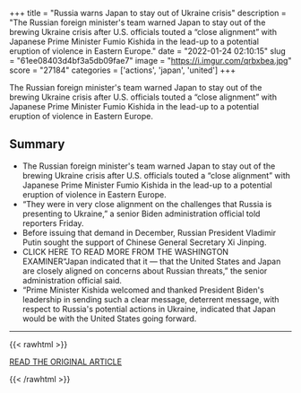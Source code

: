 +++
title = "Russia warns Japan to stay out of Ukraine crisis"
description = "The Russian foreign minister's team warned Japan to stay out of the brewing Ukraine crisis after U.S. officials touted a “close alignment” with Japanese Prime Minister Fumio Kishida in the lead-up to a potential eruption of violence in Eastern Europe."
date = "2022-01-24 02:10:15"
slug = "61ee08403d4bf3a5db09fae7"
image = "https://i.imgur.com/qrbxbea.jpg"
score = "27184"
categories = ['actions', 'japan', 'united']
+++

The Russian foreign minister's team warned Japan to stay out of the brewing Ukraine crisis after U.S. officials touted a “close alignment” with Japanese Prime Minister Fumio Kishida in the lead-up to a potential eruption of violence in Eastern Europe.

## Summary

- The Russian foreign minister's team warned Japan to stay out of the brewing Ukraine crisis after U.S. officials touted a “close alignment” with Japanese Prime Minister Fumio Kishida in the lead-up to a potential eruption of violence in Eastern Europe.
- “They were in very close alignment on the challenges that Russia is presenting to Ukraine,” a senior Biden administration official told reporters Friday.
- Before issuing that demand in December, Russian President Vladimir Putin sought the support of Chinese General Secretary Xi Jinping.
- CLICK HERE TO READ MORE FROM THE WASHINGTON EXAMINER“Japan indicated that it — that the United States and Japan are closely aligned on concerns about Russian threats,” the senior administration official said.
- “Prime Minister Kishida welcomed and thanked President Biden's leadership in sending such a clear message, deterrent message, with respect to Russia's potential actions in Ukraine, indicated that Japan would be with the United States going forward.

---

{{< rawhtml >}}
  <p class="article-category">
    <a target="_blank" href="https://www.washingtonexaminer.com/policy/defense-national-security/russia-warns-japan-to-stay-out-of-ukraine-crisis">READ THE ORIGINAL ARTICLE</a>
  </p>
{{< /rawhtml >}}
